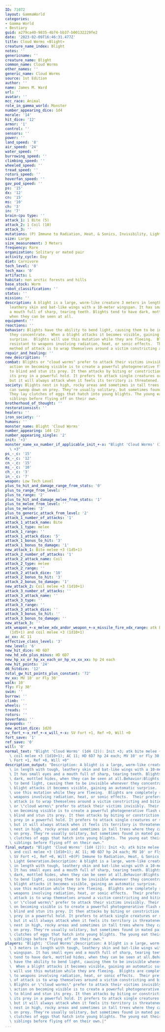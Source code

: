 ```yaml
---
ID: 71072
layout: GammaWorld
categories:
- Gamma World
- Bestiary
guid: a279ca40-9835-4b74-bb37-b00132229fe2
date: '2023-02-09T16:46:31.477Z'
title: Cloud Worms «Blight»
creature_name_index: Blight
notes: ''
genericname: ''
creature_name: Blight
common_name: Cloud Worms
other_names: ''
generic_name: Cloud Worms
source: 1st Edition
author: ''
name: James M. Ward
url: ''
avatar: ''
mcc_race: Animal
role_in_gamma_world: Monster
number_appearing_dice: 1d4
morale: '14'
hit_dice: '12'
armor: '1'
control: ''
sensors: ''
power: ''
land_speed: '8'
air_speed: '24'
water_speed: ''
burrowing_speed: ''
climbing_speed: ''
wheeled_speed: ''
tread_speed: ''
rotors_speed: ''
hoverfan_speed: ''
gav_pod_speed: ''
ps: '15'
dx: '12'
cn: '15'
ms: '10'
ch: '3'
in: '7'
brain-cpu type: ''
attack_1: 1 Bite (5)
attack_2: 1 Coil (10)
attack_3: ''
mutations: (P) Immune to Radiation, Heat, & Sonics, Invisibility, Light Generation.
size: Large
size_measurement: 3 Meters
frequency: Rare
organization: Solitary or mated pair
activity_cycle: Day
diet: Carnivore
tech_level: '0'
tech_max: '0'
artifacts: L
habitat: non arctic forests and hills
base_stock: Worm
robot_classification: ''
status: ''
mission: ''
description: A blight is a large, worm-like creature 3 meters in length with tough,
  leathery skin and bat-like wings with a 10-meter wingspan. It has small eyes and
  a mouth full of sharp, tearing teeth. Blights tend to have dark, mottled hides,
  when they can be seen at all.
equipment: ''
reactions: ''
behavior: Blights have the ability to bend light, causing them to be invisible whenever
  they concentrate.  When a blight attacks it becomes visible, gaining an automatic
  surprise.  Blights will use this mutation while they are fleeing.  Blights are completely
  resistant to weapons involving radiation, heat, or sonic effects.  Their preferred
  method of attack is to wrap themselves around a victim constricting and biting.
repair_and_healing: ''
new_description: ''
combat: Blights or "cloud worms" prefer to attack their victims invisibly. Their first
  action on becoming visible is to create a powerful photogenerative flash of light
  to blind and stun its prey. It then attacks by biting or constriction, grabbing
  its prey in a powerful hold. It prefers to attack single creatures or small groups,
  but it will always attack when it feels its territory is threatened.
society: Blights nest in high, rocky areas and sometimes in tall trees where they
  can swoop down on prey. They're usually solitary, but sometimes found in mated pairs.
  They lay clutches of eggs that hatch into young blights. The young eat their unhatched
  siblings before flying off on their own.
brotherhood_of_thought: ''
restorationsist: ''
healers: ''
iron_society: ''
humans: ''
monster_name: Blight 'Cloud Worms'
number_appearing: 1d4 (2)
number_appearing_single: '2'
init: '+3'
monster_name_xx_number_if_applicable_init_+-x: "Blight 'Cloud Worms' (1d4 (2)): Init\
  \ +3"
ps_-_c: '15'
dx_-_c: '12'
cn_-_c: '15'
ms_-_c: '10'
ch_-_c: '3'
in_-_c: '7'
weapon: Low Tech Level
plus_to_hit_and_damage_range_from_stats: '0'
plus_to_range_from_level: ''
plus_to_range: '2'
plus_to_hit_and_damage_melee_from_stats: '1'
plus_to_melee_from_level: ''
plus_to_melee: '3'
plus_to_generic_attack_from_level: '2'
attack_1_number_of_attacks: '1'
attack_1_attack_name: Bite
attack_1_type: melee
attack_1_range: ''
attack_1_attack_dice: '5'
attack_1_bonus_to_hit: '3'
attack_1_bonus_to_damage: '1'
new_attack_1: Bite melee +3 (1d5+1)
attack_2_number_of_attacks: '1'
attack_2_attack_name: Coil
attack_2_type: melee
attack_2_range: ''
attack_2_attack_dice: '10'
attack_2_bonus_to_hit: '3'
attack_2_bonus_to_damage: '1'
new_attack_2: Coil melee +3 (1d10+1)
attack_3_number_of_attacks: ''
attack_3_attack_name: ''
attack_3_type: ''
attack_3_range: ''
attack_3_attack_dice: ''
attack_3_bonus_to_hit: ''
attack_3_bonus_to_damage: ''
new_attack_3: ''
atk_weapon_+-x_melee_xdx_andor_weapon_+-x_missile_fire_xdx_range: atk bite melee +3
  (1d5+1) and coil melee +3 (1d10+1)
ac_xx: AC 11
effective_class_level: '3'
new_level: '6'
new_hit_dice: HD 6D7
new_hd_xdx_plus_minus: HD 6D7
new_hp_xx_or_hp_xx_each_or_hp_xx_xx_xx: hp 24 each
new_hit_points: '24'
d6_hitdice: '12'
total_gw_hit_points_plus_constant: '72'
mv_xx: MV 10' or Fly 30'
walk: 10'
fly: Fly 30'
swim: ''
burrow: ''
climb: ''
wheels: ''
treads: ''
rotors: ''
hoverfans: ''
gravpods: ''
new_action_dice: 1d20
sv_fort_+-x_ref_+-x_will_+-x: SV Fort +1, Ref +0, Will +0
fort_save: '1'
ref_save: '0'
will: '0'
normal_text: "Blight 'Cloud Worms' (1d4 (2)): Init +3; atk bite melee +3 (1d5+1) and\
  \ coil melee +3 (1d10+1); AC 11; HD 6D7 hp 24 each; MV 10' or Fly 30' ; 1d20; SV\
  \ Fort +1, Ref +0, Will +0"
description_output: "Description: A blight is a large, worm-like creature 3 meters\
  \ in length with tough, leathery skin and bat-like wings with a 10-meter wingspan.\
  \ It has small eyes and a mouth full of sharp, tearing teeth. Blights tend to have\
  \ dark, mottled hides, when they can be seen at all.Behavior:Blights have the ability\
  \ to bend light, causing them to be invisible whenever they concentrate.  When a\
  \ blight attacks it becomes visible, gaining an automatic surprise.  Blights will\
  \ use this mutation while they are fleeing.  Blights are completely resistant to\
  \ weapons involving radiation, heat, or sonic effects.  Their preferred method of\
  \ attack is to wrap themselves around a victim constricting and biting.Combat: Blights\
  \ or \"cloud worms\" prefer to attack their victims invisibly. Their first action\
  \ on becoming visible is to create a powerful photogenerative flash of light to\
  \ blind and stun its prey. It then attacks by biting or constriction, grabbing its\
  \ prey in a powerful hold. It prefers to attack single creatures or small groups,\
  \ but it will always attack when it feels its territory is threatened.Society: Blights\
  \ nest in high, rocky areas and sometimes in tall trees where they can swoop down\
  \ on prey. They're usually solitary, but sometimes found in mated pairs. They lay\
  \ clutches of eggs that hatch into young blights. The young eat their unhatched\
  \ siblings before flying off on their own."
final_output: "Blight 'Cloud Worms' (1d4 (2)): Init +3; atk bite melee +3 (1d5+1)\
  \ and coil melee +3 (1d10+1); AC 11; HD 6D7 hp 24 each; MV 10' or Fly 30' ; 1d20;\
  \ SV Fort +1, Ref +0, Will +0(P) Immune to Radiation, Heat, & Sonics, Invisibility,\
  \ Light Generation.Description: A blight is a large, worm-like creature 3 meters\
  \ in length with tough, leathery skin and bat-like wings with a 10-meter wingspan.\
  \ It has small eyes and a mouth full of sharp, tearing teeth. Blights tend to have\
  \ dark, mottled hides, when they can be seen at all.Behavior:Blights have the ability\
  \ to bend light, causing them to be invisible whenever they concentrate.  When a\
  \ blight attacks it becomes visible, gaining an automatic surprise.  Blights will\
  \ use this mutation while they are fleeing.  Blights are completely resistant to\
  \ weapons involving radiation, heat, or sonic effects.  Their preferred method of\
  \ attack is to wrap themselves around a victim constricting and biting.Combat: Blights\
  \ or \"cloud worms\" prefer to attack their victims invisibly. Their first action\
  \ on becoming visible is to create a powerful photogenerative flash of light to\
  \ blind and stun its prey. It then attacks by biting or constriction, grabbing its\
  \ prey in a powerful hold. It prefers to attack single creatures or small groups,\
  \ but it will always attack when it feels its territory is threatened.Society: Blights\
  \ nest in high, rocky areas and sometimes in tall trees where they can swoop down\
  \ on prey. They're usually solitary, but sometimes found in mated pairs. They lay\
  \ clutches of eggs that hatch into young blights. The young eat their unhatched\
  \ siblings before flying off on their own."
players: "Blight; 'Cloud Worms';Description: A blight is a large, worm-like creature\
  \ 3 meters in length with tough, leathery skin and bat-like wings with a 10-meter\
  \ wingspan. It has small eyes and a mouth full of sharp, tearing teeth. Blights\
  \ tend to have dark, mottled hides, when they can be seen at all.Behavior:Blights\
  \ have the ability to bend light, causing them to be invisible whenever they concentrate.\
  \  When a blight attacks it becomes visible, gaining an automatic surprise.  Blights\
  \ will use this mutation while they are fleeing.  Blights are completely resistant\
  \ to weapons involving radiation, heat, or sonic effects.  Their preferred method\
  \ of attack is to wrap themselves around a victim constricting and biting.Combat:\
  \ Blights or \"cloud worms\" prefer to attack their victims invisibly. Their first\
  \ action on becoming visible is to create a powerful photogenerative flash of light\
  \ to blind and stun its prey. It then attacks by biting or constriction, grabbing\
  \ its prey in a powerful hold. It prefers to attack single creatures or small groups,\
  \ but it will always attack when it feels its territory is threatened.Society: Blights\
  \ nest in high, rocky areas and sometimes in tall trees where they can swoop down\
  \ on prey. They're usually solitary, but sometimes found in mated pairs. They lay\
  \ clutches of eggs that hatch into young blights. The young eat their unhatched\
  \ siblings before flying off on their own.|"
...
```

